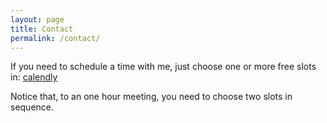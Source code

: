 ```yaml
---
layout: page
title: Contact
permalink: /contact/
---
```


If you need to schedule a time with me, just choose one or more free slots in:
 <a href="https://calendly.com/jefferson-b-santos" target="_blank">calendly</a>

Notice that, to an one hour meeting, you need to choose two slots in sequence. 
